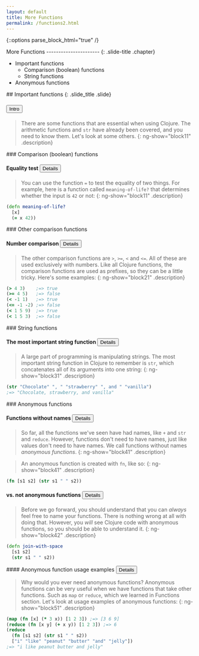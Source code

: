 ```yaml
---
layout: default
title: More Functions
permalink: /functions2.html
---
```


{::options parse_block_html="true" /}
<section>
More Functions
----------------------
{: .slide-title .chapter}

* Important functions
    * Comparison (boolean) functions
    * String functions
* Anonymous functions
</section>

<section>
## Important functions
{: .slide_title .slide}

#### <button class="link" ng-model="block11" ng-click="block11=!block11">Intro</button>

> There are some functions that are essential when using Clojure. The
arithmetic functions and `str` have already been covered, and you need
to know them. Let's look at some others.
{: ng-show="block11" .description}
</section>

<section>
### Comparison (boolean) functions

#### Equality test <button class="link" ng-model="block11" ng-click="block11=!block11">Details</button>

> You can use the function `=` to test the equality of two things. For
> example, here is a function called `meaning-of-life?` that
> determines whether the input is `42` or not:
{: ng-show="block11" .description}

```clojure
(defn meaning-of-life?
  [x]
  (= x 42))
```
</section>

<section>
### Other comparison functions

#### Number comparison <button class="link" ng-model="block21" ng-click="block21=!block21">Details</button>

> The other comparison functions are `>`, `>=`, `<` and `<=`.
> All of these are used exclusively with numbers.
> Like all Clojure functions, the comparison functions are used as
> prefixes, so they can be a little tricky. Here's some examples:
{: ng-show="block21" .description}

```clojure
(> 4 3)    ;=> true
(>= 4 5)   ;=> false
(< -1 1)   ;=> true
(<= -1 -2) ;=> false
(< 1 5 9)  ;=> true
(< 1 5 3)  ;=> false
```
</section>

<section>
### String functions

#### The most important string function <button class="link" ng-model="block31" ng-click="block31=!block31">Details</button>

> A large part of programming is manipulating strings. The most
> important string function in Clojure to remember is `str`, which
> concatenates all of its arguments into one string:
{: ng-show="block31" .description}

```clojure
(str "Chocolate" ", " "strawberry" ", and " "vanilla")
;=> "Chocolate, strawberry, and vanilla"
```
</section>

<section>
### Anonymous functions

#### Functions without names <button class="link" ng-model="block41" ng-click="block41=!block41">Details</button>

> So far, all the functions we've seen have had names, like `+` and
> `str` and `reduce`. However, functions don't need to have names, just
> like values don't need to have names. We call functions without names
> _anonymous functions_.
{: ng-show="block41" .description}

> An anonymous function is created with `fn`, like so:
{: ng-show="block41" .description}

```clojure
(fn [s1 s2] (str s1 " " s2))
```

#### vs. not anonymous functions <button class="link" ng-model="block42" ng-click="block42=!block42">Details</button>

> Before we go forward, you should understand that you can _always_
> feel free to name your functions. There is nothing wrong at all with
> doing that. However, you _will_ see Clojure code with anonymous
> functions, so you should be able to understand it.
{: ng-show="block42" .description}

```clojure
(defn join-with-space
  [s1 s2]
  (str s1 " " s2))
```
</section>

<section>
#### Anonymous function usage examples <button class="link" ng-model="block51" ng-click="block51=!block51">Details</button>

> Why would you ever need anonymous functions?
> Anonymous functions can be very useful
> when we have functions that take other functions.
> Such as `map` or `reduce`, which we learned in Functions section.
> Let's look at usage examples of anonymous functions:
{: ng-show="block51" .description}

```clojure
(map (fn [x] (* 3 x)) [1 2 3]) ;=> [3 6 9]
(reduce (fn [x y] (+ x y)) [1 2 3]) ;=> 6
(reduce
  (fn [s1 s2] (str s1 " " s2))
  ["i" "like" "peanut" "butter" "and" "jelly"])
;=> "i like peanut butter and jelly"
```
</section>
